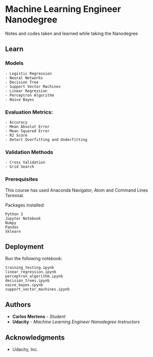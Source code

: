 # Machine Learning Engineer Nanodegree

Notes and codes taken and learned while taking the Nanodegree

## Learn

### Models

    - Logistic Regression
    - Neural Networks
    - Decision Tree
    - Support Vector Machines
    - Linear Regression
    - Perceptron Algorithm
    - Naive Bayes

### Evaluation Metrics:
    
    - Accuracy
    - Mean Absolut Error
    - Mean Squared Error
    - R2 Score
    - Detect Overfitting and Underfitting
    
### Validation Methods

    - Cross Validation
    - Grid Search

### Prerequisites

This course has used Anaconda Navigator, Atom and Command Lines Terminal.

Packages installed:

```
Python 3
Jupyter Notebook
Numpy
Pandas
Sklearn
```

## Deployment

Run the following notebook:

```
training_testing.ipynb
linear_regression.ipynb
perceptron_algorithm.ipynb
decision_trees.ipynb
naive_bayes.ipynb
support_vector_machines.ipynb
```

## Authors

* **Carlos Mertens** - *Student*
* **Udacity** - *Machine Learning Engineer Nanodegree Instructors*

## Acknowledgments

* Udacity, Inc.
